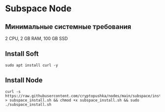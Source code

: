 # Subspace Node

## Минимальные системные требования 

2 CPU, 2 GB RAM, 100 GB SSD


## Install Soft
```
sudo apt install curl -y
```


## Install Node
```
curl -s https://raw.githubusercontent.com/cryptopushka/nodes/main/subspace/install.sh > subspace_install.sh && chmod +x subspace_install.sh && sudo ./subspace_install.sh
```